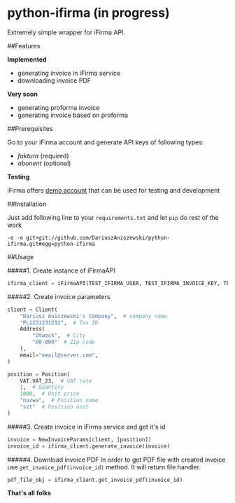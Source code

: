 python-ifirma (in progress)
======

Extremely simple wrapper for iFirma API.

##Features

**Implemented**

- generating invoice in iFirma service
- downloading invoice PDF

**Very soon**

- generating proforma invoice
- generating invoice based on proforma

##Prerequisites

Go to your iFirma account and generate API keys of following types:

- *faktura* (required)
- *abonent* (optional)


**Testing**

iFirma offers [demo account](https://www.ifirma.pl/cgi-bin/WebObjects/ifirma-demo.woa/wa/demo) that can be used for testing and development

##Installation

Just add following line to your `requirements.txt` and let `pip` do rest of the work
```
-e -e git+git://github.com/DariuszAniszewski/python-ifirma.git#egg=python-ifirma
```

##Usage

#####1. Create instance of iFirmaAPI
```python
ifirma_client = iFirmaAPI(TEST_IFIRMA_USER, TEST_IFIRMA_INVOICE_KEY, TEST_IFIRMA_USER_KEY)
```
#####2. Create invoice parameters
```python
client = Client(
    "Dariusz Aniszewski's Company",  # company name
    "PL1231231212",  # Tax ID
    Address(
        "Otwock",  # City
        "00-000"  # Zip code
    ),
    email="email@server.com",
)

position = Position(
    VAT.VAT_23,  # VAT rate 
    1,  # Quantity
    1000,  # Unit price
    "nazwa",  # Position name
    "szt"  # Position unit
)
```

#####3. Create invoice in iFirma service and get it's id
```python
invoice = NewInvoiceParams(client, [position])
invoice_id = ifirma_client.generate_invoice(invoice)
```

#####4. Download invoice PDF
In order to get PDF file with created invoice use `get_invoice_pdf(invoice_id)` method. It will return file handler.
```python
pdf_file_obj = ifirma_client.get_invoice_pdf(invoice_id)
```



**That's all folks**
